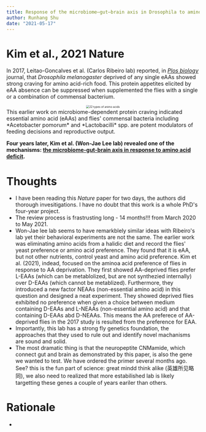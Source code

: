 ```yaml
---
title: Response of the microbiome–gut–brain axis in Drosophila to amino acid deficit
author: Runhang Shu
date: "2021-05-17"
---
```


# Kim et al., 2021 Nature
In 2017, Leitao-Goncalves et al. (Carlos Ribeiro lab) reported, in [*Plos biology*](https://journals.plos.org/plosbiology/article?id=10.1371/journal.pbio.2000862#sec002) journal, that *Drosophila melanogaster* deprived of any single eAAs showed strong craving for amino acid-rich food. This protein appetites elicited by eAA absence can be suppressed when supplemented the flies with a single or a combination of commensal bacterium. 
<center>
<img src="/en/pics/eAA-neAA.png" alt="22 types of animo acids" style="zoom:50%;" />
</center>
This earlier work on microbiome-dependent protein craving indicated essential amino acid (eAAs) and flies' commensal bacteria including *Acetobacter pomorum* and *Lactobacilli* spp. are potent modulators of feeding decisions and reproductive output. 


**Four years later, Kim et al. (Won-Jae Lee lab) revealed one of the mechanisms: [the microbiome-gut-brain axis in response to amino acid deficit](https://www.nature.com/articles/s41586-021-03522-2).** 

# Thoughts
  - I have been reading this *Nature* paper for two days, the authors did thorough invesitigations. I have no doubt that this work is a whole PhD's four-year project. 
  - The review process is frastrusting long - 14 months!!! from March 2020 to May 2021. 
  -  Won-Jae lee lab seems to have remarkblely similar ideas with Ribeiro's lab yet their behavioral experiments are not the same. The earlier work was eliminating amino acids from a halidic diet and record the flies' yeast preference or amino acid preference. They found that it is eAA, but not other nutrients, control yeast and amino acid preference. Kim et al. (2021), indead, focused on the aminoa acid preference of flies in response to AA deprivation. They first showed AA-deprived flies prefer L-EAAs (which can be metablolized, but are not synthezied internally) over D-EAAs (which cannot be metablized). Furthermore, they introduced a new factor NEAAs (non-essential amino acid) in this question and designed a neat experiment. They showed deprived flies exhibited no preference when given a choice between medium containing D-EAAs and L-NEAAs (non-essential amino acid) and that containing D-EAAs abd D-NEAAs. This means the AA preferece of AA-deprived flies in the 2017 study is resulted from the preference for EAA. 
  -  Importantly, this lab has a strong fly genetics foundation, the approaches that they used to rule out and identify novel machanisms are sound and solid. 
  -  The most dramatic thing is that the neuropeptite CNMamide, which connect gut and brain as demonstrated by this paper, is also the gene we wanted to test. We have ordered the primer several months ago. See? this is the fun part of science: great mindd think alike (英雄所见略同), we also need to realized that more estabilished lab is likely targetting these genes a couple of years eariler than others. 

# Rationale
  - 


